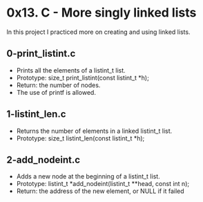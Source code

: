 # 0x13. C - More singly linked lists

In this project I practiced more on creating and using linked lists.

## 0-print_listint.c
* Prints all the elements of a listint_t list.
* Prototype: size_t print_listint(const listint_t *h);
* Return: the number of nodes.
* The use of printf is allowed.

## 1-listint_len.c 
* Returns the number of elements in a linked listint_t list.
* Prototype: size_t listint_len(const listint_t *h);

## 2-add_nodeint.c
* Adds a new node at the beginning of a listint_t list.
* Prototype: listint_t *add_nodeint(listint_t **head, const int n);
* Return: the address of the new element, or NULL if it failed


